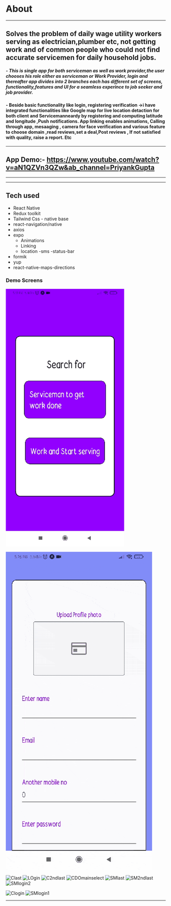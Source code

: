 # About
---

Solves the problem of daily wage utility workers serving as electrician,plumber etc, not getting work and of common people who could not find accurate servicemen for daily household jobs.
---

##### - This is single app for both serviceman as well as work provider,the user chooses his role either as serviceman or Work Provider, login and thereafter app divides into 2 branches each has different set of screens, functionality,features and UI for a seamless experince to job seeker and job provider.

#### - Beside basic functionality like login, registering verification ->i have integrated functionalities like Google map for live location detaction for both client and Servicemanneardy by registering and computing latitude and longitude ,Push notifications. App linking enables animations, Calling through app, mesaaging , camera for face verification and various feature to choose domain ,read reviews,set a deal,Post reviews , If not satisfied with quality, raise a report. Etc
  

---
## App Demo:-  https://www.youtube.com/watch?v=aN1QZVn3QZw&ab_channel=PriyankGupta

---
---


## Tech used

- React Native 
- Redux toolkit
- Tailwind Css  - native base
- react-navigation/native
- axios
- expo 
    - Animations
    - Linking 
    - location 
    -sms 
    -status-bar
- formik
- yup
- react-native-maps-directions


### Demo Screens
![HOMe](./demogif/1633978491357.gif ) 

![Cregister](./demogif/1633978491344.gif )

![Clast](./demogif/1633978491304.gif )
![LOgin](./demogif/1633978491350.gif )
![C2ndlast](./demogif/1633978491310.gif )
![CDOmainselect](./demogif/1633978491333.gif )
![SMlast](./demogif/1633978491315.gif )
![SM2ndlast](./demogif/1633978491321.gif )
![SMlogin2](./demogif/1633978491327.gif )

![Clogin](./demogif/1633978491338.gif )
![SMlogin1](./demogif/1633978491298.gif )

---




